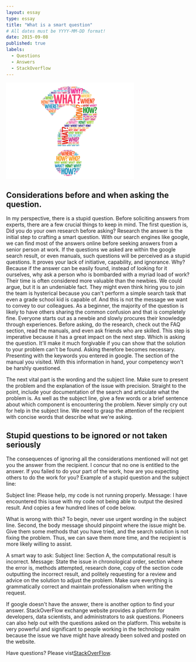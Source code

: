 ```yaml
---
layout: essay
type: essay
title: "What is a smart question"
# All dates must be YYYY-MM-DD format!
date: 2015-09-08
published: true
labels:
  - Questions
  - Answers
  - StackOverflow
---
```

<img width="350px" class="rounded float-start pe-4" src="../img/smart.png">

## Considerations before and when asking the question. 
In my perspective, there is a stupid question. Before soliciting answers from experts, there are a few crucial things to keep in mind.
The first question is, Did you do your own research before asking? Research the answer is the initial step to crafting a smart question. With our search engines like google, we can 
find most of the answers online before seeking answers from a senior person at work. If the questions we asked are within the google search result, or even manuals, such questions
will be perceived as a stupid questions. It proves your lack of initiative, capability, and ignorance. Why? Because if the answer can be easily found, instead of looking for it ourselves, why
ask a person who is bombarded with a myriad load of work? Their time is often considered more valuable than the newbies. We could argue, but it is an undeniable fact. They might even think hiring you to join
the team is hysterical because you can't perform a simple search task that even a grade school kid is capable of. And this is not the message we want to convey to our colleagues.
As a beginner, the majority of the question is likely to have others sharing the common confusion and that is completely fine. Everyone starts out as a newbie and slowly procures their knowledge through experiences.
Before asking, do the research, check out the FAQ section, read the manuals, and even ask friends who are skilled. This step is imperative because it has a great impact on the next step. 
Which is asking the question. It'll make it much forgivable if you can show that the solution to your problem can't be found. Asking therefore becomes necessary.
Presenting with the keywords you entered in google. The section of the manual you visited. With this information in hand, your competency won't be harshly questioned.

The next vital part is the wording and the subject line. Make sure to present the problem and the explanation of the issue with precision. Straight to the point, include your
documentation of the search and articulate what the problem is. As well as the subject line, give a few words or a brief sentence about which component is encountering the problem. Never simply 
cry out for help in the subject line. We need to grasp the attention of the recipient with concise words that describe what we're asking.

## Stupid questions to be ignored or not taken seriously
The consequences of ignoring all the considerations mentioned will not get you the answer from the recipient. I concur that no one is entitled to the answer. If you failed to do your part of the work, 
how are you expecting others to do the work for you? Example of a stupid question and the subject line:

Subject line: Please help, my code is not running properly. Message: I have encountered this issue with my code not being able to output the desired result. And copies a few hundred lines of code below.

What is wrong with this? To begin, never use urgent wording in the subject line. Second, the body message should pinpoint where the issue might be. Give them some methods that you have tried, and the search solution
is not fixing the problem. Thus, we can save them more time, and the recipient is more likely willing to assist. 

A smart way to ask:
Subject line: Section A, the computational result is incorrect. Message: State the issue in chronological order, section where the error is, methods attempted, research done, copy of the section code outputting the incorrect result, and politely requesting
for a review and advice on the solution to adjust the problem. Make sure everything is grammatically correct and maintain professionalism when writing the request. 

If google doesn't have the answer, there is another option to find your answer. StackOverFlow exchange website provides a platform for developers, data scientists, and administrators to ask questions.
Pioneers can also help out with the questions asked on the platform. This website is very powerful and significant to people working in the technology realm because the issue we have might have already been solved and posted on the website. 

Have questions? Please vist[StackOverFlow](https://stackoverflow.com/).

